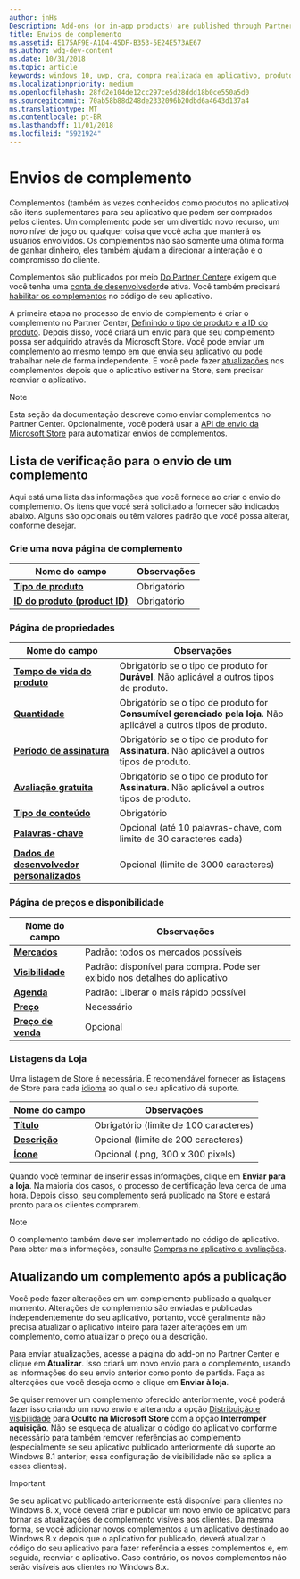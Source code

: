 ```yaml
---
author: jnHs
Description: Add-ons (or in-app products) are published through Partner Center.
title: Envios de complemento
ms.assetid: E175AF9E-A1D4-45DF-B353-5E24E573AE67
ms.author: wdg-dev-content
ms.date: 10/31/2018
ms.topic: article
keywords: windows 10, uwp, cra, compra realizada em aplicativo, produto no aplicativo, envio de cra
ms.localizationpriority: medium
ms.openlocfilehash: 28fd2e104de12cc297ce5d28ddd18b0ce550a5d0
ms.sourcegitcommit: 70ab58b88d248de2332096b20dbd6a4643d137a4
ms.translationtype: MT
ms.contentlocale: pt-BR
ms.lasthandoff: 11/01/2018
ms.locfileid: "5921924"
---
```

# <a name="add-on-submissions"></a>Envios de complemento

Complementos (também às vezes conhecidos como produtos no aplicativo) são itens suplementares para seu aplicativo que podem ser comprados pelos clientes. Um complemento pode ser um divertido novo recurso, um novo nível de jogo ou qualquer coisa que você acha que manterá os usuários envolvidos. Os complementos não são somente uma ótima forma de ganhar dinheiro, eles também ajudam a direcionar a interação e o compromisso do cliente.

Complementos são publicados por meio [Do Partner Center](https://partner.microsoft.com/dashboard)e exigem que você tenha uma [conta de desenvolvedor](http://go.microsoft.com/fwlink/p/?LinkId=615100)de ativa. Você também precisará [habilitar os complementos](../monetize/in-app-purchases-and-trials.md) no código de seu aplicativo.

A primeira etapa no processo de envio de complemento é criar o complemento no Partner Center, [Definindo o tipo de produto e a ID do produto](set-your-add-on-product-id.md). Depois disso, você criará um envio para que seu complemento possa ser adquirido através da Microsoft Store. Você pode enviar um complemento ao mesmo tempo em que [envia seu aplicativo](app-submissions.md) ou pode trabalhar nele de forma independente. E você pode fazer [atualizações](#updating-an-add-on-after-publication) nos complementos depois que o aplicativo estiver na Store, sem precisar reenviar o aplicativo.

> [!NOTE]
> Esta seção da documentação descreve como enviar complementos no Partner Center. Opcionalmente, você poderá usar a [API de envio da Microsoft Store](../monetize/create-and-manage-submissions-using-windows-store-services.md) para automatizar envios de complementos.


## <a name="checklist-for-submitting-an-add-on"></a>Lista de verificação para o envio de um complemento

Aqui está uma lista das informações que você fornece ao criar o envio do complemento. Os itens que você será solicitado a fornecer são indicados abaixo. Alguns são opcionais ou têm valores padrão que você possa alterar, conforme desejar.


### <a name="create-a-new-add-on-page"></a>Crie uma nova página de complemento

| Nome do campo                    | Observações                            |
|-------------------------------|----------------------------------|
| [**Tipo de produto**](set-your-add-on-product-id.md#product-type)      | Obrigatório |  
| [**ID do produto (product ID)**](set-your-add-on-product-id.md#product-id)          | Obrigatório |        


### <a name="properties-page"></a>Página de propriedades

| Nome do campo                    | Observações                              |   
|-------------------------------|------------------------------------|
| [**Tempo de vida do produto**](enter-add-on-properties.md#product-lifetime)  | Obrigatório se o tipo de produto for **Durável**. Não aplicável a outros tipos de produto. |
| [**Quantidade**](enter-add-on-properties.md#quantity)  | Obrigatório se o tipo de produto for **Consumível gerenciado pela loja**. Não aplicável a outros tipos de produto. |
| [**Período de assinatura**](enter-add-on-properties.md#subscription-period)          | Obrigatório se o tipo de produto for **Assinatura**. Não aplicável a outros tipos de produto.       |  
| [**Avaliação gratuita**](enter-add-on-properties.md#free-trial)          | Obrigatório se o tipo de produto for **Assinatura**. Não aplicável a outros tipos de produto.       |
| [**Tipo de conteúdo**](enter-add-on-properties.md#content-type)          | Obrigatório    |               
| [**Palavras-chave**](enter-add-on-properties.md#keywords)                  | Opcional (até 10 palavras-chave, com limite de 30 caracteres cada) |
| [**Dados de desenvolvedor personalizados**](enter-add-on-properties.md#custom-developer-data)   | Opcional (limite de 3000 caracteres)            |


### <a name="pricing-and-availability-page"></a>Página de preços e disponibilidade

| Nome do campo                    | Observações                                       |
|-------------------------------|---------------------------------------------|
| [**Mercados**](set-add-on-pricing-and-availability.md#markets)  | Padrão: todos os mercados possíveis |
| [**Visibilidade**](set-add-on-pricing-and-availability.md#visibility)   | Padrão: disponível para compra. Pode ser exibido nos detalhes do aplicativo |
| [**Agenda**](set-add-on-pricing-and-availability.md#schedule)    | Padrão: Liberar o mais rápido possível
| [**Preço**](set-add-on-pricing-and-availability.md#pricing)                | Necessário                                    |
| [**Preço de venda**](put-apps-and-add-ons-on-sale.md)               | Opcional                    |


### <a name="store-listings"></a>Listagens da Loja

Uma listagem de Store é necessária. É recomendável fornecer as listagens de Store para cada [idioma](create-add-on-store-listings.md#store-listing-languages) ao qual o seu aplicativo dá suporte.

| Nome do campo                    | Observações                                       |
|-------------------------------|---------------------------------------------|
| [**Título**](create-add-on-store-listings.md#title)                    | Obrigatório (limite de 100 caracteres)           |
| [**Descrição**](create-add-on-store-listings.md#description)       | Opcional (limite de 200 caracteres)            |
| [**Ícone**](create-add-on-store-listings.md#icon)                    | Opcional (.png, 300 x 300 pixels)            |


Quando você terminar de inserir essas informações, clique em **Enviar para a loja**. Na maioria dos casos, o processo de certificação leva cerca de uma hora. Depois disso, seu complemento será publicado na Store e estará pronto para os clientes comprarem.

> [!NOTE]
> O complemento também deve ser implementado no código do aplicativo. Para obter mais informações, consulte [Compras no aplicativo e avaliações](../monetize/in-app-purchases-and-trials.md).


## <a name="updating-an-add-on-after-publication"></a>Atualizando um complemento após a publicação

Você pode fazer alterações em um complemento publicado a qualquer momento. Alterações de complemento são enviadas e publicadas independentemente do seu aplicativo, portanto, você geralmente não precisa atualizar o aplicativo inteiro para fazer alterações em um complemento, como atualizar o preço ou a descrição.

Para enviar atualizações, acesse a página do add-on no Partner Center e clique em **Atualizar**. Isso criará um novo envio para o complemento, usando as informações do seu envio anterior como ponto de partida. Faça as alterações que você deseja como e clique em **Enviar à loja**.

Se quiser remover um complemento oferecido anteriormente, você poderá fazer isso criando um novo envio e alterando a opção [Distribuição e visibilidade](set-add-on-pricing-and-availability.md) para **Oculto na Microsoft Store** com a opção **Interromper aquisição**. Não se esqueça de atualizar o código do aplicativo conforme necessário para também remover referências ao complemento (especialmente se seu aplicativo publicado anteriormente dá suporte ao Windows 8.1 anterior; essa configuração de visibilidade não se aplica a esses clientes).

> [!IMPORTANT]
> Se seu aplicativo publicado anteriormente está disponível para clientes no Windows 8. x, você deverá criar e publicar um novo envio de aplicativo para tornar as atualizações de complemento visíveis aos clientes. Da mesma forma, se você adicionar novos complementos a um aplicativo destinado ao Windows 8.x depois que o aplicativo for publicado, deverá atualizar o código do seu aplicativo para fazer referência a esses complementos e, em seguida, reenviar o aplicativo. Caso contrário, os novos complementos não serão visíveis aos clientes no Windows 8.x.
